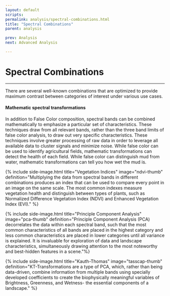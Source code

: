 ```yaml
---
layout: default
scripts:
permalink: analysis/spectral-combinations.html
title: "Spectral Combinations"
parent: analysis

prev: Analysis
next: Advanced Analysis

---
```


# Spectral Combinations

---

There are several well-known combinations that are optimized to provide maximum contrast between categories of interest under various use cases.

<div id="wave-table"></div>

#### Mathematic spectral transformations

In addition to False Color composition, spectral bands can be combined mathematically to emphasize a particular set of characteristics. These techniques draw from all relevant bands, rather than the three band limits of false color analysis, to draw out very specific characteristics. These techniques involve greater processing of raw data in order to leverage all available data to cluster signals and minimize noise. While false color can be used to identify agricultural fields, mathematic transformations can detect the health of each field. While false color can distinguish mud from water, mathematic transformations can tell you how wet the mud is.

{% include side-image.html title="Vegetation Indices" image="ndvi-thumb" definition="Multiplying the data from spectral bands in different combinations produces an index that can be used to compare every point in an image on the same scale. The most common indexes measure vegetation health and distinguish between types of plants, such as Normalized Difference Vegetation Index (NDVI) and Enhanced Vegetation Index (EVI)." %}

{% include side-image.html title="Principle Component Analysis" image="pca-thumb" definition="Principle Component Analysis (PCA) decorrelates the data within each spectral band, such that the most common characteristics of all bands are placed in the highest category and less common characteristics are placed in lower categories until all variance is explained. It is invaluable for exploration of data and landscape characteristics, simultaneously drawing attention to the most noteworthy and best-hidden features in a scene."%}

{% include side-image.html title="Kauth-Thomas" image="tasscap-thumb" definition="KT-Transformations are a type of PCA, which, rather than being data-driven, combine information from multiple bands using specially developed coefficients to create the biophysically meaningful variables of Brightness, Greenness, and Wetness- the essential components of a landscape." %}

